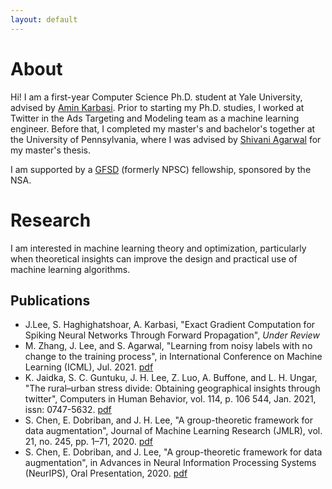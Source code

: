 ```yaml
---
layout: default
---
```


# About

Hi! I am a first-year Computer Science Ph.D. student at Yale University, advised by [Amin Karbasi](http://iid.yale.edu). Prior to starting my Ph.D. studies, I worked at Twitter in the Ads Targeting and Modeling team as a machine learning engineer. Before that, I completed my master's and bachelor's together at the University of Pennsylvania, where I was advised by [Shivani Agarwal](https://www.shivani-agarwal.net) for my master's thesis.

I am supported by a [GFSD](https://stemfellowships.org) (formerly NPSC) fellowship, sponsored by the NSA. 

# Research

I am interested in machine learning theory and optimization, particularly when theoretical insights can improve the design and practical use of machine learning algorithms. 

## Publications

- J.Lee, S. Haghighatshoar, A. Karbasi, "Exact Gradient Computation for Spiking Neural Networks Through Forward Propagation", _Under Review_
- M. Zhang, J. Lee, and S. Agarwal, "Learning from noisy labels with no change to the training process",
in International Conference on Machine Learning (ICML), Jul. 2021. [pdf](http://proceedings.mlr.press/v139/zhang21k/zhang21k.pdf)
- K. Jaidka, S. C. Guntuku, J. H. Lee, Z. Luo, A. Buffone, and L. H. Ungar, "The rural–urban stress
divide: Obtaining geographical insights through twitter", Computers in Human Behavior, vol. 114,
p. 106 544, Jan. 2021, issn: 0747-5632. [pdf](http://wwbp.org/papers/chb-2020.pdf)
- S. Chen, E. Dobriban, and J. H. Lee, "A group-theoretic framework for data augmentation", Journal of
Machine Learning Research (JMLR), vol. 21, no. 245, pp. 1–71, 2020. [pdf](https://arxiv.org/abs/1907.10905)
- S. Chen, E. Dobriban, and J. Lee, "A group-theoretic framework for data augmentation", in Advances in
Neural Information Processing Systems (NeurIPS), Oral Presentation, 2020. [pdf](https://papers.nips.cc/paper/2020/file/f4573fc71c731d5c362f0d7860945b88-Paper.pdf)
